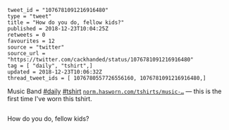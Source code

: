 ```
tweet_id = "1076781091216916480"
type = "tweet"
title = "How do you do, fellow kids?"
published = 2018-12-23T10:04:25Z
retweets = 0
favourites = 12
source = "twitter"
source_url = "https://twitter.com/cackhanded/status/1076781091216916480"
tag = [ "daily", "tshirt",]
updated = 2018-12-23T10:06:32Z
thread_tweet_ids = [ 1076780557726556160, 1076781091216916480,]
```

Music Band [#daily](/tags/daily/) [#tshirt](/tags/tshirt/) [`norm.hasworn.com/tshirts/music-…`](http://norm.hasworn.com/tshirts/music-band) — this is the first time I've worn this tshirt.

<p class='image'><img src='http://mnf.m17s.net/2018/12/23/DvF-NMoXgAEUDOR.jpg' alt=''></p>

How do you do, fellow kids?

<p class='image'><img src='http://mnf.m17s.net/2018/12/23/DvF-r_BX0AATwlj.jpg' alt=''></p>

